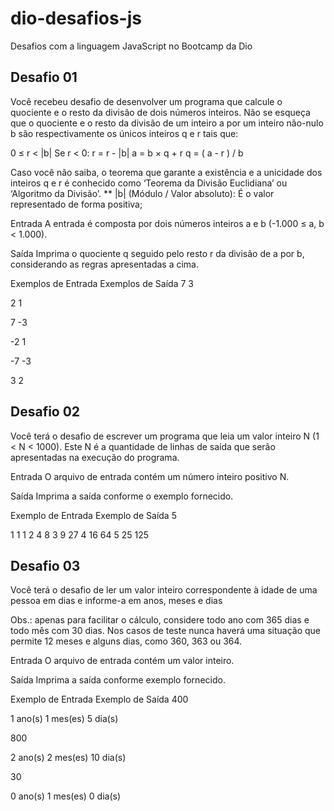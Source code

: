 # dio-desafios-js
Desafios com a linguagem JavaScript no Bootcamp da Dio

## Desafio 01
Você recebeu desafio de desenvolver um programa que calcule o quociente e o resto da divisão de dois números inteiros. Não se esqueça que o quociente e o resto da divisão de um inteiro a por um inteiro não-nulo b são respectivamente os únicos inteiros q e r tais que:

0 ≤ r < |b|
Se r < 0: r = r - |b|
a = b × q + r
q = ( a - r ) / b

Caso você não saiba, o teorema que garante a existência e a unicidade dos inteiros q e r é conhecido como ‘Teorema da Divisão Euclidiana’ ou ‘Algoritmo da Divisão’.
**  |b| (Módulo / Valor absoluto): É o valor representado de forma positiva;

Entrada
A entrada é composta por dois números inteiros a e b (-1.000 ≤ a, b < 1.000).

Saída
Imprima o quociente q seguido pelo resto r da divisão de a por b, considerando as regras apresentadas a cima.

Exemplos de Entrada	Exemplos de Saída
7 3

2 1

7 -3

-2 1

-7 -3

3 2

## Desafio 02
Você terá o desafio de escrever um programa que leia um valor inteiro N (1 < N < 1000). Este N é a quantidade de linhas de saída que serão apresentadas na execução do programa.

Entrada
O arquivo de entrada contém um número inteiro positivo N.

Saída
Imprima a saída conforme o exemplo fornecido.
 
Exemplo de Entrada	Exemplo de Saída
5

1 1 1
2 4 8
3 9 27
4 16 64
5 25 125

## Desafio 03
Você terá o desafio de ler um valor inteiro correspondente à idade de uma pessoa em dias e informe-a em anos, meses e dias

Obs.: apenas para facilitar o cálculo, considere todo ano com 365 dias e todo mês com 30 dias. Nos casos de teste nunca haverá uma situação que permite 12 meses e alguns dias, como 360, 363 ou 364. 

Entrada
O arquivo de entrada contém um valor inteiro.

Saída
Imprima a saída conforme exemplo fornecido.

Exemplo de Entrada	Exemplo de Saída
400

1 ano(s)
1 mes(es)
5 dia(s)

800

2 ano(s)
2 mes(es)
10 dia(s)

30

0 ano(s)
1 mes(es)
0 dia(s)
